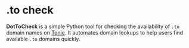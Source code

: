 # .to check

**DotToCheck** is a simple Python tool for checking the availability of `.to` domain names on [Tonic](https://www.tonic.to/). It automates domain lookups to help users find available `.to` domains quickly.
